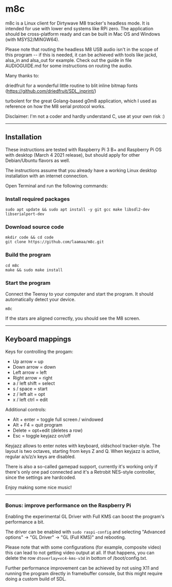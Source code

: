 # m8c

m8c is a Linux client for Dirtywave M8 tracker's headless mode. It is intended for use with lower end systems like RPi zero. The application should be cross-platform ready and can be built in Mac OS and Windows (with MSYS2/MINGW64).

Please note that routing the headless M8 USB audio isn't in the scope of this program -- if this is needed, it can be achieved with tools like jackd, alsa\_in and alsa\_out for example. Check out the guide in file AUDIOGUIDE.md for some instructions on routing the audio.

Many thanks to:

driedfruit for a wonderful little routine to blit inline bitmap fonts (https://github.com/driedfruit/SDL_inprint/)

turbolent for the great Golang-based g0m8 application, which I used as reference on how the M8 serial protocol works.

Disclaimer: I'm not a coder and hardly understand C, use at your own risk :)

-------

## Installation

These instructions are tested with Raspberry Pi 3 B+ and Raspberry Pi OS with desktop (March 4 2021 release), but should apply for other Debian/Ubuntu flavors as well.

The instructions assume that you already have a working Linux desktop installation with an internet connection.

Open Terminal and run the following commands:

### Install required packages

```
sudo apt update && sudo apt install -y git gcc make libsdl2-dev libserialport-dev
```

### Download source code

```
mkdir code && cd code
git clone https://github.com/laamaa/m8c.git
 ```

### Build the program

```
cd m8c
make && sudo make install
 ```

### Start the program

Connect the Teensy to your computer and start the program. It should automatically detect your device.

```
m8c
```

If the stars are aligned correctly, you should see the M8 screen.

-----------

## Keyboard mappings

Keys for controlling the progam:

* Up arrow = up
* Down arrow = down
* Left arrow = left
* Right arrow = right
* a / left shift = select
* s / space = start
* z / left alt = opt
* x / left ctrl = edit

Additional controls:
* Alt + enter = toggle full screen / windowed
* Alt + F4 = quit program
* Delete = opt+edit (deletes a row)
* Esc = toggle keyjazz on/off 

Keyjazz allows to enter notes with keyboard, oldschool tracker-style. The layout is two octaves, starting from keys Z and Q.
When keyjazz is active, regular a/s/z/x keys are disabled.

There is also a so-called gamepad support, currently it's working only if there's only one pad connected and it's a Retrobit NES-style controller, since the settings are hardcoded.

Enjoy making some nice music!

-----------

### Bonus: improve performance on the Raspberry Pi
Enabling the experimental GL Driver with Full KMS can boost the program's performance a bit.

The driver can be enabled with ```sudo raspi-config``` and selecting "Advanced options" -> "GL Driver" -> "GL (Full KMS)" and rebooting.

Please note that with some configurations (for example, composite video) this can lead to not getting video output at all. If that happens, you can delete the row ```dtoverlay=vc4-kms-v3d``` in bottom of /boot/config.txt.

Further performance improvement can be achieved by not using X11 and running the program directly in framebuffer console, but this might require doing a custom build of SDL.
